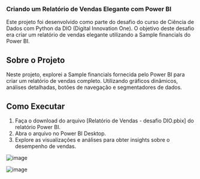 ### Criando um Relatório de Vendas Elegante com Power BI

Este projeto foi desenvolvido como parte do desafio do curso de Ciência de Dados com Python da DIO (Digital Innovation One). O objetivo deste desafio era criar um relatório de vendas elegante utilizando a Sample financials do Power BI.

## Sobre o Projeto

Neste projeto, explorei a Sample financials fornecida pelo Power BI para criar um relatório de vendas completo. Utilizando gráficos dinâmicos, análises detalhadas, botões de navegação e segmentadores de dados.

## Como Executar

1. Faça o download do arquivo [Relatório de Vendas - desafio DIO.pbix] do relatório Power BI.
2. Abra o arquivo no Power BI Desktop.
3. Explore as visualizações e análises para obter insights sobre o desempenho de vendas.


![image](https://github.com/SimonedaSilva/Dashboord-de-Vendas/assets/142844821/11d34b1b-238d-4c13-b087-64fd0999cb86)


![image](https://github.com/SimonedaSilva/Dashboord-de-Vendas/assets/142844821/68726c53-7c5b-4957-a2af-ec666a1978fc)





